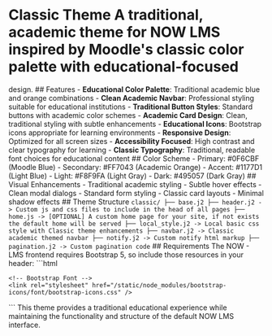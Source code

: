# Classic Theme A traditional, academic theme for NOW LMS inspired by Moodle's classic color palette with educational-focused
design. ## Features - **Educational Color Palette**: Traditional academic blue and orange combinations - **Clean Academic
Navbar**: Professional styling suitable for educational institutions - **Traditional Button Styles**: Standard buttons with
academic color schemes - **Academic Card Design**: Clean, traditional styling with subtle enhancements - **Educational Icons**:
Bootstrap icons appropriate for learning environments - **Responsive Design**: Optimized for all screen sizes - **Accessibility
Focused**: High contrast and clear typography for learning - **Classic Typography**: Traditional, readable font choices for
educational content ## Color Scheme - Primary: #0F6CBF (Moodle Blue) - Secondary: #FF7043 (Academic Orange) - Accent: #1177D1
(Light Blue) - Light: #F8F9FA (Light Gray) - Dark: #495057 (Dark Gray) ## Visual Enhancements - Traditional academic styling -
Subtle hover effects - Clean modal dialogs - Standard form styling - Classic card layouts - Minimal shadow effects ## Theme
Structure ``` classic/ ├── base.j2 ├── header.j2 -> Custom js and css files to include in the head of all pages ├── home.js ->
[OPTIONAL] A custom home page for your site, if not exists the default home will be served ├── local_style.j2 -> Local basic
css style with Classic theme enhancements ├── navbar.j2 -> Classic academic themed navbar ├── notify.j2 -> Custom notify html
markup ├── pagination.j2 -> Custom pagination code ``` ## Requirements The NOW - LMS frontend requires Bootstrap 5, so include
those resources in your header: ```html
<head>
    <!-- Bootstrap core CSS -->
    <link rel="stylesheet" href="/static/node_modules/bootstrap/dist/css/bootstrap.css" />
    <script src="/static/node_modules/bootstrap/dist/js/bootstrap.bundle.js"></script>

    <!-- Bootstrap Font -->
    <link rel="stylesheet" href="/static/node_modules/bootstrap-icons/font/bootstrap-icons.css" />
</head>
``` This theme provides a traditional educational experience while maintaining the functionality and structure of the default
NOW LMS interface.

